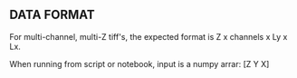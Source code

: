 ## DATA FORMAT

For multi-channel, multi-Z tiff's, the expected format is Z x channels x Ly x Lx.

When running from script or notebook, input is a numpy arrar: [Z Y X]

